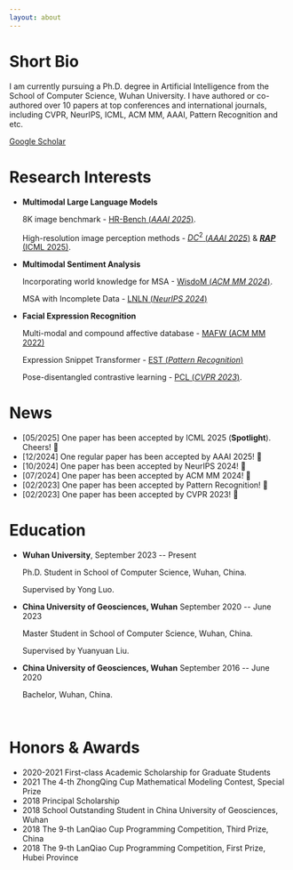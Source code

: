 ```yaml
---
layout: about 
---
```


# Short Bio
<p>I am currently pursuing a Ph.D. degree in Artificial Intelligence from the School of Computer Science, Wuhan University. I have authored or co-authored over 10 papers at top conferences and international journals, including CVPR, NeurIPS, ICML, ACM MM, AAAI, Pattern Recognition and etc. </p>

[Google Scholar](https://scholar.google.com/citations?hl=zh-CN&user=DSq3RSYAAAAJ)

# Research Interests
- **Multimodal Large Language Models**
  
  8K image benchmark - [HR-Bench (*AAAI 2025*)](https://ojs.aaai.org/index.php/AAAI/article/view/32852).

  High-resolution image perception methods - [$DC^2$ (*AAAI 2025*)](https://ojs.aaai.org/index.php/AAAI/article/view/32852) & [***RAP*** (ICML 2025)](https://arxiv.org/abs/2503.01222).

- **Multimodal Sentiment Analysis**

  Incorporating world knowledge for MSA - [WisdoM (*ACM MM 2024*)](https://dl.acm.org/doi/abs/10.1145/3664647.3681403).

  MSA with Incomplete Data - [LNLN (*NeurIPS 2024*)](https://arxiv.org/abs/2409.20012)

- **Facial Expression Recognition**

  Multi-modal and compound affective database - [MAFW (ACM MM 2022)](https://dl.acm.org/doi/abs/10.1145/3503161.3548190)

  Expression Snippet Transformer - [EST (*Pattern Recognition*)](https://www.sciencedirect.com/science/article/pii/S0031320323000699)

  Pose-disentangled contrastive learning - [PCL (*CVPR 2023*)](https://openaccess.thecvf.com/content/CVPR2023/html/Liu_Pose-Disentangled_Contrastive_Learning_for_Self-Supervised_Facial_Representation_CVPR_2023_paper.html).

# News

- [05/2025] One paper has been accepted by ICML 2025 (**Spotlight**). Cheers! 🥳
- [12/2024] One regular paper has been accepted by AAAI 2025! 🥳
- [10/2024] One paper has been accepted by NeurIPS 2024! 🥳
- [07/2024] One paper has been accepted by ACM MM 2024! 🥳
- [02/2023] One paper has been accepted by Pattern Recognition! 🥳
- [02/2023] One paper has been accepted by CVPR 2023! 🥳


# Education

- **Wuhan University**, September 2023 -- Present                                                 

  Ph.D. Student in School of Computer Science, Wuhan, China.

  Supervised by Yong Luo.

- **China University of Geosciences, Wuhan**                                                 September 2020 -- June 2023

  Master Student in School of Computer Science, Wuhan, China.

  Supervised by Yuanyuan Liu.

- **China University of Geosciences, Wuhan**                                                 September 2016 -- June 2020

  Bachelor, Wuhan, China.


<br/>


# Honors & Awards

- 2020-2021 First-class Academic Scholarship for Graduate Students
- 2021 The 4-th ZhongQing Cup Mathematical Modeling Contest, Special Prize
- 2018 Principal Scholarship
- 2018 School Outstanding Student in China University of Geosciences, Wuhan
- 2018 The 9-th LanQiao Cup Programming Competition, Third Prize, China
- 2018 The 9-th LanQiao Cup Programming Competition, First Prize, Hubei Province
